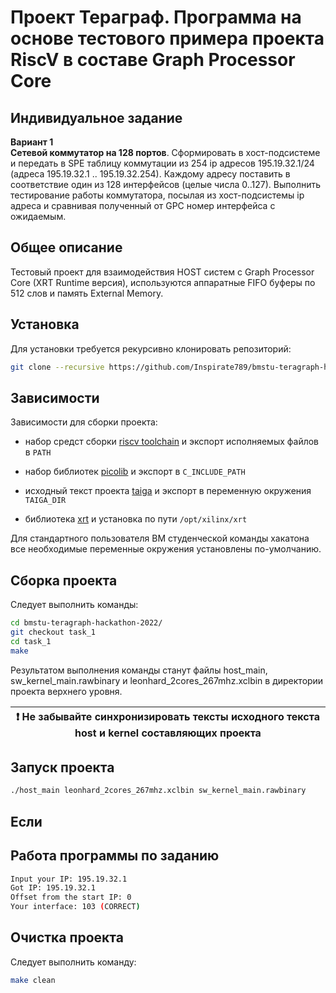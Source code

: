 # Проект Тераграф. Программа на основе тестового примера проекта RiscV в составе Graph Processor Core

## Индивидуальное задание
**Вариант 1**</br>
**Сетевой коммутатор на 128 портов**. Сформировать в хост-подсистеме и передать в SPE таблицу коммутации из 254 ip адресов 195.19.32.1/24 (адреса 195.19.32.1 .. 195.19.32.254). Каждому адресу поставить в соответствие один из 128 интерфейсов (целые числа 0..127). Выполнить тестирование работы коммутатора, посылая из хост-подсистемы ip адреса и сравнивая полученный от GPC номер интерфейса с ожидаемым.

## Общее описание

Тестовый проект для взаимодействия HOST систем с Graph Processor Core (XRT Runtime версия), используются аппаратные FIFO буферы по 512 слов и память External Memory.

## Установка

Для установки требуется рекурсивно клонировать репозиторий:

```bash
git clone --recursive https://github.com/Inspirate789/bmstu-teragraph-hackathon-2022.git
```

## Зависимости

Зависимости для сборки проекта:

* набор средст сборки [riscv toolchain](https://gitlab.com/quantr/toolchain/riscv-gnu-toolchain) и экспорт исполняемых файлов в `PATH`

* набор библиотек [picolib](https://github.com/picolibc/picolibc) и экспорт в `C_INCLUDE_PATH`

* исходный текст проекта [taiga](https://github.gitop.top/taiga-project/taiga) и экспорт в переменную окружения `TAIGA_DIR`

* библиотека [xrt](https://gitlab.com/xilinx4jet/XRT) и установка по пути `/opt/xilinx/xrt`

Для стандартного пользователя ВМ студенческой команды хакатона все необходимые переменные окружения установлены по-умолчанию.

## Сборка проекта

Следует выполнить команды:

```bash
cd bmstu-teragraph-hackathon-2022/
git checkout task_1
cd task_1
make
```

Результатом выполнения команды станут файлы host_main, sw_kernel_main.rawbinary и leonhard_2cores_267mhz.xclbin в директории проекта верхнего уровня.

| :exclamation:  Не забывайте синхронизировать тексты исходного текста host и kernel составляющих проекта |
|---------------------------------------------------------------------------------------------------------|

## Запуск проекта

```bash
./host_main leonhard_2cores_267mhz.xclbin sw_kernel_main.rawbinary
```

## Если 

## Работа программы по заданию

```bash
Input your IP: 195.19.32.1
Got IP: 195.19.32.1
Offset from the start IP: 0
Your interface: 103 (CORRECT)
```

## Очистка проекта

Следует выполнить команду:

```bash
make clean
```
